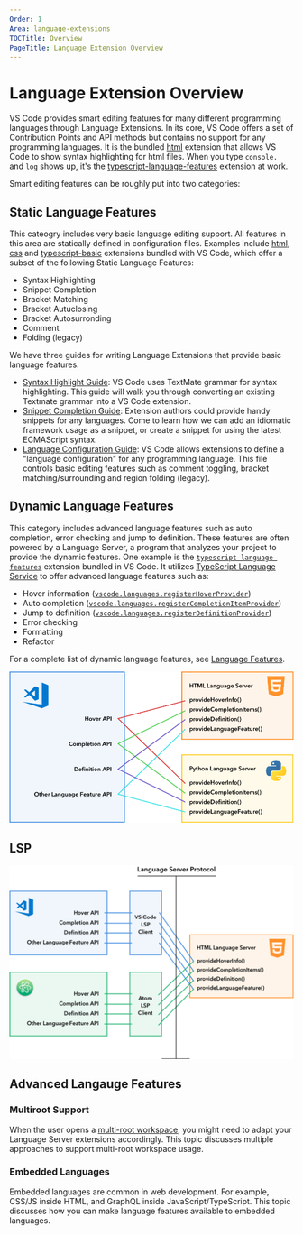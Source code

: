 ```yaml
---
Order: 1
Area: language-extensions
TOCTitle: Overview
PageTitle: Language Extension Overview
---
```


# Language Extension Overview

VS Code provides smart editing features for many different programming languages through Language Extensions. In its core, VS Code offers a set of Contribution Points and API methods but contains no support for any programming languages. It is the bundled [html](https://github.com/Microsoft/vscode/tree/master/extensions/html) extension that allows VS Code to show syntax highlighting for html files. When you type `console.` and `log` shows up, it's the [typescript-language-features](https://github.com/Microsoft/vscode/tree/master/extensions/typescript-language-features) extension at work.

Smart editing features can be roughly put into two categories:

## Static Language Features

This cateogry includes very basic language editing support. All features in this area are statically defined in configuration files. Examples include [html](https://github.com/Microsoft/vscode/tree/master/extensions/html), [css](https://github.com/Microsoft/vscode/tree/master/extensions/css) and [typescript-basic](https://github.com/Microsoft/vscode/tree/master/extensions/typescript-basics) extensions bundled with VS Code, which offer a subset of the following Static Language Features:

- Syntax Highlighting
- Snippet Completion
- Bracket Matching
- Bracket Autuclosing
- Bracket Autosurronding
- Comment
- Folding (legacy)

We have three guides for writing Language Extensions that provide basic language features.

- [Syntax Highlight Guide](/api/language-extensions/syntax-highlight-guide): VS Code uses TextMate grammar for syntax highlighting. This guide will walk you through converting an existing Textmate grammar into a VS Code extension.
- [Snippet Completion Guide](/api/language-extensions/snippet-guide): Extension authors could provide handy snippets for any languages. Come to learn how we can add an idiomatic framework usage as a snippet, or create a snippet for using the latest ECMAScript syntax.
- [Language Configuration Guide](/api/language-extensions/language-configuration-guide): VS Code allows extensions to define a "language configuration" for any programming language. This file controls basic editing features such as comment toggling, bracket matching/surrounding and region folding (legacy).

## Dynamic Language Features

This category includes advanced language features such as auto completion, error checking and jump to definition. These features are often powered by a Language Server, a program that analyzes your project to provide the dynamic features.
 One example is the [`typescript-language-features`](https://github.com/Microsoft/vscode/tree/master/extensions/typescript-language-features) extension bundled in VS Code. It utilizes [TypeScript Language Service](https://github.com/Microsoft/TypeScript/wiki/Using-the-Language-Service-API) to offer advanced language features such as:

- Hover information ([`vscode.languages.registerHoverProvider`](https://code.visualstudio.com/docs/extensionAPI/vscode-api#languages.registerHoverProvider))
- Auto completion ([`vscode.languages.registerCompletionItemProvider`](https://code.visualstudio.com/docs/extensionAPI/vscode-api#languages.registerCompletionItemProvider))
- Jump to definition ([`vscode.languages.registerDefinitionProvider`](https://code.visualstudio.com/docs/extensionAPI/vscode-api#languages.registerDefinitionProvider))
- Error checking
- Formatting
- Refactor

For a complete list of dynamic language features, see [Language Features](/api/language-extensions/language-features).

![multi-ls](images/overview/multi-ls.png)

## LSP

![multi-editor](images/overview/multi-editor.png)

## Advanced Langauge Features

### Multiroot Support

When the user opens a [multi-root workspace](/docs/editor/multi-root-workspaces), you might need to adapt your Language Server extensions accordingly. This topic discusses multiple approaches to support multi-root workspace usage.

### Embedded Languages

Embedded languages are common in web development. For example, CSS/JS inside HTML, and GraphQL inside JavaScript/TypeScript. This topic discusses how you can make language features available to embedded languages.